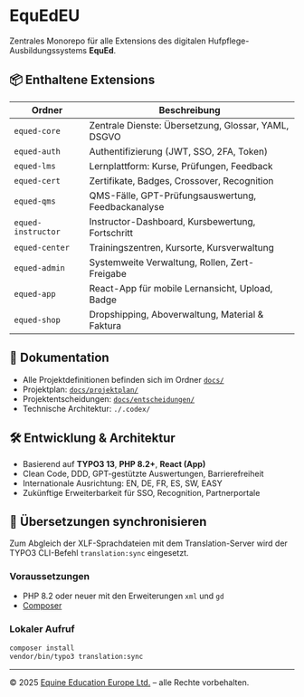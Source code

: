 # EquEdEU

Zentrales Monorepo für alle Extensions des digitalen Hufpflege-Ausbildungssystems **EquEd**.

## 📦 Enthaltene Extensions

| Ordner             | Beschreibung |
|--------------------|--------------|
| `equed-core`        | Zentrale Dienste: Übersetzung, Glossar, YAML, DSGVO |
| `equed-auth`        | Authentifizierung (JWT, SSO, 2FA, Token) |
| `equed-lms`         | Lernplattform: Kurse, Prüfungen, Feedback |
| `equed-cert`        | Zertifikate, Badges, Crossover, Recognition |
| `equed-qms`         | QMS-Fälle, GPT-Prüfungsauswertung, Feedbackanalyse |
| `equed-instructor`  | Instructor-Dashboard, Kursbewertung, Fortschritt |
| `equed-center`      | Trainingszentren, Kursorte, Kursverwaltung |
| `equed-admin`       | Systemweite Verwaltung, Rollen, Zert-Freigabe |
| `equed-app`         | React-App für mobile Lernansicht, Upload, Badge |
| `equed-shop`        | Dropshipping, Aboverwaltung, Material & Faktura |

## 📁 Dokumentation

- Alle Projektdefinitionen befinden sich im Ordner [`docs/`](./docs/)
- Projektplan: [`docs/projektplan/`](./docs/projektplan/)
- Projektentscheidungen: [`docs/entscheidungen/`](./docs/entscheidungen/)
- Technische Architektur: `./.codex/`

## 🛠 Entwicklung & Architektur

- Basierend auf **TYPO3 13**, **PHP 8.2+**, **React (App)**
- Clean Code, DDD, GPT-gestützte Auswertungen, Barrierefreiheit
- Internationale Ausrichtung: EN, DE, FR, ES, SW, EASY
- Zukünftige Erweiterbarkeit für SSO, Recognition, Partnerportale

## 🔄 Übersetzungen synchronisieren

Zum Abgleich der XLF-Sprachdateien mit dem Translation-Server wird der TYPO3
CLI-Befehl `translation:sync` eingesetzt.

### Voraussetzungen

- PHP 8.2 oder neuer mit den Erweiterungen `xml` und `gd`
- [Composer](https://getcomposer.org/)

### Lokaler Aufruf

```bash
composer install
vendor/bin/typo3 translation:sync
```

---

© 2025 [Equine Education Europe Ltd.](https://equed.eu) – alle Rechte vorbehalten.

